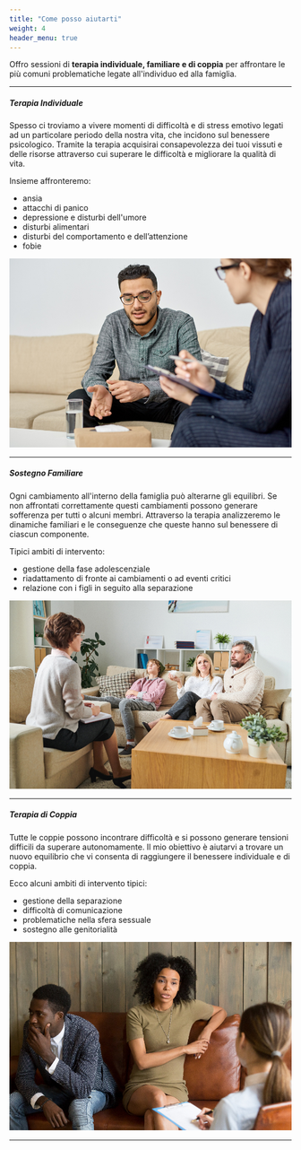 ```yaml
---
title: "Come posso aiutarti"
weight: 4
header_menu: true
---
```


Offro sessioni di **terapia individuale, familiare e di coppia** per affrontare le più comuni problematiche legate all'individuo ed alla famiglia.

---
##### Terapia Individuale

Spesso ci troviamo a vivere momenti di difficoltà e di stress emotivo legati ad un particolare periodo della nostra vita, che incidono sul benessere psicologico.
Tramite la terapia acquisirai consapevolezza dei tuoi vissuti e delle risorse attraverso cui superare le difficoltà e migliorare la qualità di vita.

Insieme affronteremo:
- ansia
- attacchi di panico
- depressione e disturbi dell'umore
- disturbi alimentari
- disturbi del comportamento e dell’attenzione
- fobie

![Individual Therapy](images/individual-therapy.jpg)

---

##### Sostegno Familiare

Ogni cambiamento all'interno della famiglia può alterarne gli equilibri. Se non affrontati correttamente questi cambiamenti possono generare sofferenza per tutti o alcuni membri.
Attraverso la terapia analizzeremo le dinamiche familiari e le conseguenze che queste hanno sul benessere di ciascun componente.

Tipici ambiti di intervento:
- gestione della fase adolescenziale 
- riadattamento di fronte ai cambiamenti o ad eventi critici
- relazione con i figli in seguito alla separazione

![Family Therapy](images/family-therapy.jpg)

---

##### Terapia di Coppia

Tutte le coppie possono incontrare difficoltà e si possono generare tensioni difficili da superare autonomamente. 
Il mio obiettivo è aiutarvi a trovare un nuovo equilibrio che vi consenta di raggiungere il benessere individuale e di coppia.

Ecco alcuni ambiti di intervento tipici:
- gestione della separazione
- difficoltà di comunicazione 
- problematiche nella sfera sessuale
- sostegno alle genitorialità


![Couples Therapy](images/couples-therapy.jpg)

---

